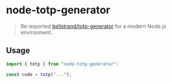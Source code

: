 # node-totp-generator

> Re-exported [bellstrand/totp-generator](https://github.com/bellstrand/totp-generator) for a modern Node.js environment.

## Usage

```ts
import { totp } from "node-totp-generator";

const code = totp("...");
```
